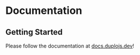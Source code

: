 # Documentation

## Getting Started
Please follow the documentation at [docs.duplojs.dev](https://docs.duplojs.dev/fr/latest/)!